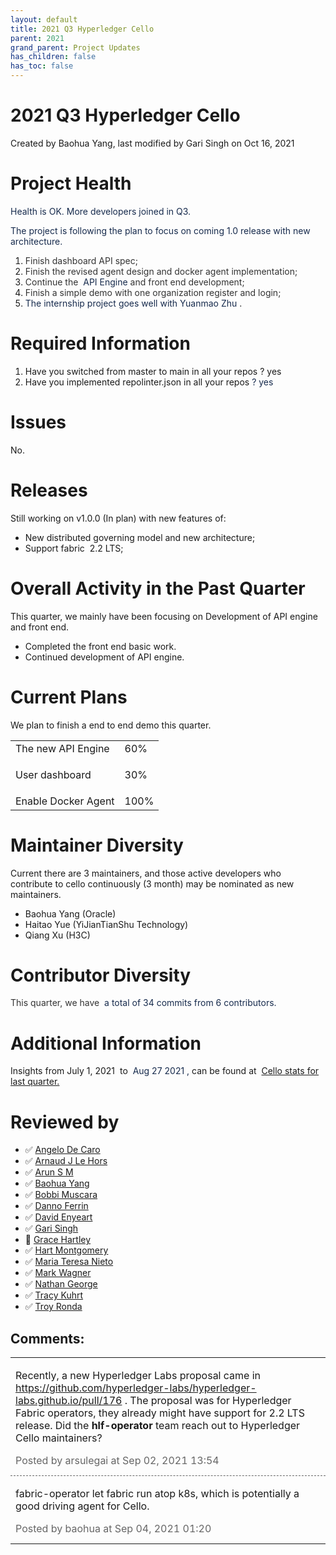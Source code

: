 ```yaml
---
layout: default
title: 2021 Q3 Hyperledger Cello
parent: 2021
grand_parent: Project Updates
has_children: false
has_toc: false
---
```


# 2021 Q3 Hyperledger Cello

Created by Baohua Yang, last modified by Gari Singh on Oct 16, 2021

# Project Health

<span style="color: rgb(23,43,77);">Health is OK. More developers joined
in Q3. </span>

<span style="color: rgb(23,43,77);">The project is following the plan to
focus on coming 1.0 release with new architecture. </span>

1.  <span style="color: rgb(51,51,51);">Finish dashboard API spec;</span>
2.  <span style="color: rgb(51,51,51);">Finish the revised agent design
and docker agent implementation; </span>
3.  <span style="color: rgb(51,51,51);">Continue the  <span style="color: rgb(23,43,77);text-decoration: none;">API Engine</span> and front end development; </span>
4.  <span style="color: rgb(51,51,51);">Finish a simple demo with one
organization register and login; </span>
5.  <span style="color: rgb(23,43,77);text-decoration: none;">The
internship project goes well with Yuanmao Zhu <span style="color: rgb(34,34,34);text-decoration: none;">.  </span></span>

# Required Information

1.  <span style="color: rgb(68,68,68);"> <a href="https://wiki.hyperledger.org/display/TSC/Projects+have+two+quarters+to+comply+with+common+repo+structure?focusedCommentId=41591637#comment-41591637" rel="nofollow" style="text-decoration: none;">Have you switched from
master to main in all your repos</a> </span> ? yes
2.  <span class="placeholder-inline-tasks" style="color: rgb(23,43,77);text-decoration: none;"> <span style="color: rgb(68,68,68);">
<a href="https://wiki.hyperledger.org/display/TSC/Common+Repo+structure" rel="nofollow" style="text-decoration: none;">Have you implemented
repolinter.json in all your repos</a> </span> </span> <span style="color: rgb(23,43,77);text-decoration: none;">? yes </span>

# Issues

No.

# Releases

Still working on v1.0.0 (In plan) with new features of:

-   New distributed governing model and new architecture;
-   Support fabric  2.2 LTS;

# Overall Activity in the Past Quarter

This quarter, we mainly have been focusing on Development of API engine
and front end.

-   Completed the front end basic work.
-   Continued development of API engine.

# Current Plans

We plan to finish a end to end demo this quarter.

<table class="wrapped confluenceTable">
<tbody>
<tr class="odd">
<td class="confluenceTd">The new API Engine</td>
<td class="confluenceTd">60%</td>
</tr>
<tr class="even">
<td class="confluenceTd"><p>User dashboard</p></td>
<td class="confluenceTd">30%</td>
</tr>
<tr class="odd">
<td class="confluenceTd">Enable Docker Agent</td>
<td class="confluenceTd">100%</td>
</tr>
</tbody>
</table>

# Maintainer Diversity

Current there are 3 maintainers, and those active developers who
contribute to cello continuously (3 month) may be nominated as new
maintainers. 

-   Baohua Yang (Oracle)
-   Haitao Yue (YiJianTianShu Technology)
-   Qiang Xu (H3C)

# Contributor Diversity

<span style="color: rgb(51,51,51);">This quarter, we have <span style="color: rgb(23,43,77);text-decoration: none;"> a total of 34
commits from 6 contributors. </span> </span>

# Additional Information

Insights from July 1, 2021  to  <span style="color: rgb(23,43,77);text-decoration: none;"> Aug 27 2021 ,</span> <span style="letter-spacing: 0.0px;">can be found at  </span> <a href="https://insights.lfx.linuxfoundation.org/projects/hyperledger%2Fcello/dashboard;subTab=technical?time=%7B%22from%22:%222021-07-01T07:00:00.000Z%22,%22type%22:%22absolute%22,%22to%22:%222021-08-27T07:00:00.000Z%22%7D" class="external-link" rel="nofollow">Cello stats for last quarter.</a>

# Reviewed by
-   ✅ <span class="placeholder-inline-tasks">
<a href="https://wiki.hyperledger.org/display/~angelo.decaro" class="confluence-userlink user-mention" data-username="angelo.decaro" data-linked-resource-id="16327529" data-linked-resource-version="1" data-linked-resource-type="userinfo" data-base-url="https://wiki.hyperledger.org">Angelo De Caro</a></span>
-   ✅ <span class="placeholder-inline-tasks">
<a href="https://wiki.hyperledger.org/display/~lehors" class="confluence-userlink user-mention" data-username="lehors" data-linked-resource-id="2394240" data-linked-resource-version="1" data-linked-resource-type="userinfo" data-base-url="https://wiki.hyperledger.org">Arnaud J Le Hors</a></span>
-   ✅ <span class="placeholder-inline-tasks">
<a href="https://wiki.hyperledger.org/display/~arsulegai" class="confluence-userlink user-mention" data-username="arsulegai" data-linked-resource-id="6427759" data-linked-resource-version="2" data-linked-resource-type="userinfo" data-base-url="https://wiki.hyperledger.org">Arun S M</a> </span>
-   ✅ <span class="placeholder-inline-tasks">
<a href="https://wiki.hyperledger.org/display/~baohua" class="confluence-userlink user-mention" data-username="baohua" data-linked-resource-id="2393082" data-linked-resource-version="2" data-linked-resource-type="userinfo" data-base-url="https://wiki.hyperledger.org">Baohua Yang</a> </span>
-   ✅ <span class="placeholder-inline-tasks">
<a href="https://wiki.hyperledger.org/display/~Bobbijn" class="confluence-userlink user-mention" data-username="Bobbijn" data-linked-resource-id="2393198" data-linked-resource-version="2" data-linked-resource-type="userinfo" data-base-url="https://wiki.hyperledger.org">Bobbi Muscara</a></span>
-   ✅ <span class="placeholder-inline-tasks">
<a href="https://wiki.hyperledger.org/display/~shemnon" class="confluence-userlink user-mention" data-username="shemnon" data-linked-resource-id="20022118" data-linked-resource-version="2" data-linked-resource-type="userinfo" data-base-url="https://wiki.hyperledger.org">Danno Ferrin</a></span>
-   ✅ <span class="placeholder-inline-tasks">
<a href="https://wiki.hyperledger.org/display/~denyeart" class="confluence-userlink user-mention" data-username="denyeart" data-linked-resource-id="2392864" data-linked-resource-version="1" data-linked-resource-type="userinfo" data-base-url="https://wiki.hyperledger.org">David Enyeart</a></span>
-   ✅ <span class="placeholder-inline-tasks">
<a href="https://wiki.hyperledger.org/display/~mastersingh24" class="confluence-userlink user-mention" data-username="mastersingh24" data-linked-resource-id="16321659" data-linked-resource-version="1" data-linked-resource-type="userinfo" data-base-url="https://wiki.hyperledger.org">Gari Singh</a> </span>
-   🔲 <span class="placeholder-inline-tasks">
<a href="https://wiki.hyperledger.org/display/~grace.hartley" class="confluence-userlink user-mention" data-username="grace.hartley" data-linked-resource-id="16324128" data-linked-resource-version="1" data-linked-resource-type="userinfo" data-base-url="https://wiki.hyperledger.org">Grace Hartley</a></span>
-   ✅ <span class="placeholder-inline-tasks">
<a href="https://wiki.hyperledger.org/display/~hartm" class="confluence-userlink user-mention" data-username="hartm" data-linked-resource-id="6422922" data-linked-resource-version="1" data-linked-resource-type="userinfo" data-base-url="https://wiki.hyperledger.org">Hart Montgomery</a></span>
-   ✅ <span class="placeholder-inline-tasks">
<a href="https://wiki.hyperledger.org/display/~mtng" class="confluence-userlink user-mention" data-username="mtng" data-linked-resource-id="24779370" data-linked-resource-version="1" data-linked-resource-type="userinfo" data-base-url="https://wiki.hyperledger.org">Maria Teresa Nieto</a></span>
-   ✅ <span class="placeholder-inline-tasks">
<a href="https://wiki.hyperledger.org/display/~mwagner" class="confluence-userlink user-mention" data-username="mwagner" data-linked-resource-id="5505170" data-linked-resource-version="1" data-linked-resource-type="userinfo" data-base-url="https://wiki.hyperledger.org">Mark Wagner</a> </span>
-   ✅ <span class="placeholder-inline-tasks">
<a href="https://wiki.hyperledger.org/display/~nage" class="confluence-userlink user-mention" data-username="nage" data-linked-resource-id="2393038" data-linked-resource-version="1" data-linked-resource-type="userinfo" data-base-url="https://wiki.hyperledger.org">Nathan George</a></span>
-   ✅ <span class="placeholder-inline-tasks">
<a href="https://wiki.hyperledger.org/display/~tkuhrt" class="confluence-userlink user-mention" data-username="tkuhrt" data-linked-resource-id="1180151" data-linked-resource-version="2" data-linked-resource-type="userinfo" data-base-url="https://wiki.hyperledger.org">Tracy Kuhrt</a> </span>
-   ✅ <span class="placeholder-inline-tasks">
<a href="https://wiki.hyperledger.org/display/~troyronda" class="confluence-userlink user-mention" data-username="troyronda" data-linked-resource-id="9110618" data-linked-resource-version="2" data-linked-resource-type="userinfo" data-base-url="https://wiki.hyperledger.org">Troy Ronda</a> </span>





## Comments:

<table data-border="0" width="100%">
<colgroup>
<col style="width: 100%" />
</colgroup>
<tbody>
<tr class="odd">
<td><span id="comment-58851799"></span>
<p>Recently, a new Hyperledger Labs proposal came in <a href="https://github.com/hyperledger-labs/hyperledger-labs.github.io/pull/176" class="external-link" rel="nofollow">https://github.com/hyperledger-labs/hyperledger-labs.github.io/pull/176</a>
. The proposal was for Hyperledger Fabric operators, they already might
have support for 2.2 LTS release. Did the <strong>hlf-operator</strong>
team reach out to Hyperledger Cello maintainers?</p>
<div class="smallfont" data-align="left" style="color: #666666; width: 98%; margin-bottom: 10px;">
 Posted by arsulegai at Sep 02, 2021 13:54 </div ></td>
</tr>
<tr class="even">
<td style="border-top: 1px dashed #666666"><span id="comment-58852070"></span>
<p>fabric-operator let fabric run atop k8s, which is potentially a good
driving agent for Cello.</p>
<div class="smallfont" data-align="left" style="color: #666666; width: 98%; margin-bottom: 10px;">
Posted by baohua at Sep
04, 2021 01:20 </div ></td>
</tr>
</tbody>
</table>




